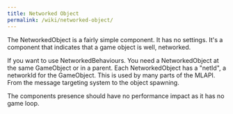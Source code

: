 ```yaml
---
title: Networked Object
permalink: /wiki/networked-object/
---
```


The NetworkedObject is a fairly simple component. It has no settings. It's a component that indicates that a game object is well, networked. 

If you want to use NetworkedBehaviours. You need a NetworkedObject at the same GameObject or in a parent. Each NetworkedObject has a "netId", a networkId for the GameObject. This is used by many parts of the MLAPI. From the message targeting system to the object spawning.

The components presence should have no performance impact as it has no game loop.
